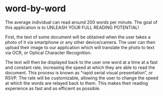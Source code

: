 # word-by-word
The average individual can read around 200 words per minute. The goal of this application is to UNLEASH YOUR FULL READING POTENTIAL!

First, the text of some document will be obtained when the user takes a photo of it via smartphone or any other device/camera. The user can then upload their image to our application which will translate the photo to text via OCR, or Optical Character Recognition. 

The text will then be displayed back to the user one word at a time at a fast and constant rate, increasing the speed at which they are able to read the document. This process is known as “rapid serial visual presentation”, or RSVP.  The rate will be customizable, allowing the user to change the speed at which the words are relayed back to them. This makes their reading experience as fast and as efficient as possible.
